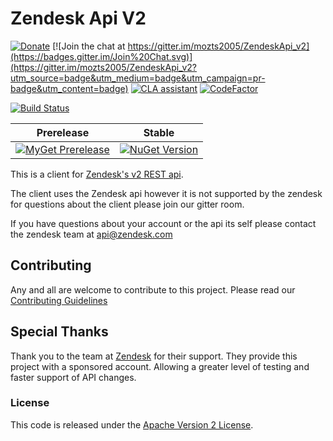 # Zendesk Api V2

[![Donate](https://img.shields.io/badge/Donate-PayPal-green.svg)](https://www.paypal.com/cgi-bin/webscr?cmd=_donations&business=LRHN43F4DFLU6&lc=US&item_name=Elizabeth%20Schneider&item_number=ZendeskAPI%20support&currency_code=USD&bn=PP%2dDonationsBF%3abtn_donateCC_LG%2egif%3aNonHosted)
[![Join the chat at https://gitter.im/mozts2005/ZendeskApi_v2](https://badges.gitter.im/Join%20Chat.svg)](https://gitter.im/mozts2005/ZendeskApi_v2?utm_source=badge&utm_medium=badge&utm_campaign=pr-badge&utm_content=badge)
[![CLA assistant](https://cla-assistant.io/readme/badge/Speedygeek/ZendeskApi_v2)](https://cla-assistant.io/Speedygeek/ZendeskApi_v2)
[![CodeFactor](https://www.codefactor.io/repository/github/speedygeek/zendeskapi_v2/badge)](https://www.codefactor.io/repository/github/speedygeek/zendeskapi_v2)

[![Build Status](https://dev.azure.com/speedygeek/Zendesk/_apis/build/status/Speedygeek.ZendeskApi_v2?branchName=master)](https://dev.azure.com/speedygeek/Zendesk/_build/latest?definitionId=15&branchName=master)

| Prerelease  |  Stable |
|---|---|
 [![MyGet Prerelease](https://img.shields.io/myget/zendeskapi_v2_prerelease/vpre/ZendeskApi_v2.svg?label=MyGet_Prerelease)](https://www.myget.org/feed/zendeskapi_v2_prerelease/package/nuget/ZendeskApi_v2)  |  [![NuGet Version](https://img.shields.io/nuget/v/ZendeskApi_v2.svg)](https://www.nuget.org/packages/ZendeskApi_v2/)   |   


This is a client for [Zendesk's v2 REST api](http://developer.zendesk.com/documentation/rest_api/introduction.html).

The client uses the Zendesk api however it is not supported by the zendesk for questions
about the client please join our gitter room.

If you have questions about your account or the api its self please contact the zendesk team at [api@zendesk.com](mailto:api@zendesk.com)

## Contributing

Any and all are welcome to contribute to this project.
Please read our [Contributing Guidelines](/.github/CONTRIBUTING.md)

## Special Thanks

Thank you to the team at [Zendesk](https://www.zendesk.com/) for their support. They provide this project with a sponsored account. Allowing a greater level of testing and faster support of API changes.

### License

This code is released under the [Apache Version 2 License](LICENSE.md).
